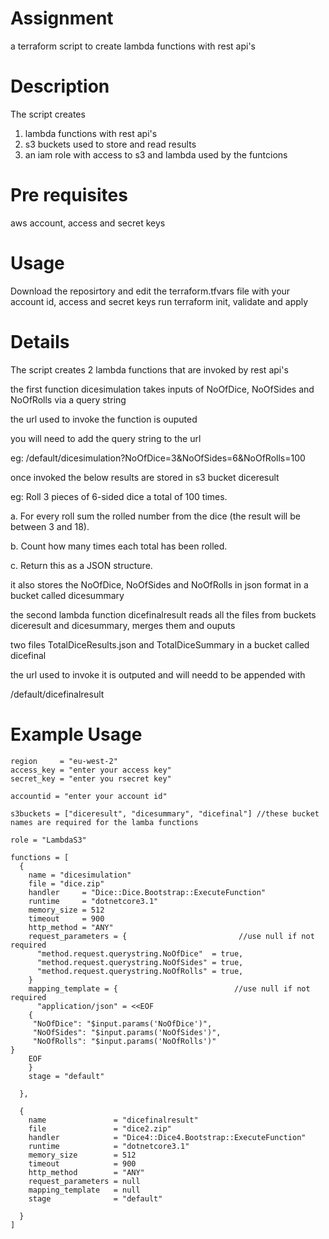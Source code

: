 # Assignment
a terraform script to create lambda functions with rest api's

# Description
The script creates
1) lambda functions with rest api's
2) s3 buckets used to store and read results
3) an iam role with access to s3 and lambda used by the funtcions

# Pre requisites
aws account, access and secret keys

# Usage
Download the reposirtory and edit the terraform.tfvars file with your account id, access and secret keys
run terraform init, validate and apply

# Details
The script creates 2 lambda functions that are invoked by rest api's

the first function dicesimulation takes inputs of NoOfDice, NoOfSides and NoOfRolls via a query string

the url used to invoke the function is ouputed

you will need to add the query string to the url

eg: /default/dicesimulation?NoOfDice=3&NoOfSides=6&NoOfRolls=100

once invoked the below results are stored in s3 bucket diceresult

eg: Roll 3 pieces of 6-sided dice a total of 100 times.

a. For every roll sum the rolled number from the dice (the result will be between 3 and 18).

b. Count how many times each total has been rolled.

c. Return this as a JSON structure.

it also stores the NoOfDice, NoOfSides and NoOfRolls in json format in a bucket called dicesummary



the second lambda function dicefinalresult reads all the files from buckets diceresult and dicesummary, merges them and ouputs

two files TotalDiceResults.json and TotalDiceSummary in a bucket called dicefinal

the url used to invoke it is outputed and will needd to be appended with

/default/dicefinalresult

# Example Usage

```
region     = "eu-west-2"
access_key = "enter your access key"
secret_key = "enter you rsecret key"

accountid = "enter your account id"

s3buckets = ["diceresult", "dicesummary", "dicefinal"] //these bucket names are required for the lamba functions

role = "LambdaS3"

functions = [
  {
    name = "dicesimulation"
    file = "dice.zip"
    handler     = "Dice::Dice.Bootstrap::ExecuteFunction"
    runtime     = "dotnetcore3.1"
    memory_size = 512
    timeout     = 900
    http_method = "ANY"
    request_parameters = {                         //use null if not required
      "method.request.querystring.NoOfDice"  = true,
      "method.request.querystring.NoOfSides" = true,
      "method.request.querystring.NoOfRolls" = true,
    }
    mapping_template = {                          //use null if not required
      "application/json" = <<EOF
    {
     "NoOfDice": "$input.params('NoOfDice')",
     "NoOfSides": "$input.params('NoOfSides')",
     "NoOfRolls": "$input.params('NoOfRolls')"
}
    EOF
    }
    stage = "default"

  },

  {
    name               = "dicefinalresult"
    file               = "dice2.zip"
    handler            = "Dice4::Dice4.Bootstrap::ExecuteFunction"
    runtime            = "dotnetcore3.1"
    memory_size        = 512
    timeout            = 900
    http_method        = "ANY"
    request_parameters = null
    mapping_template   = null
    stage              = "default"

  }
]




